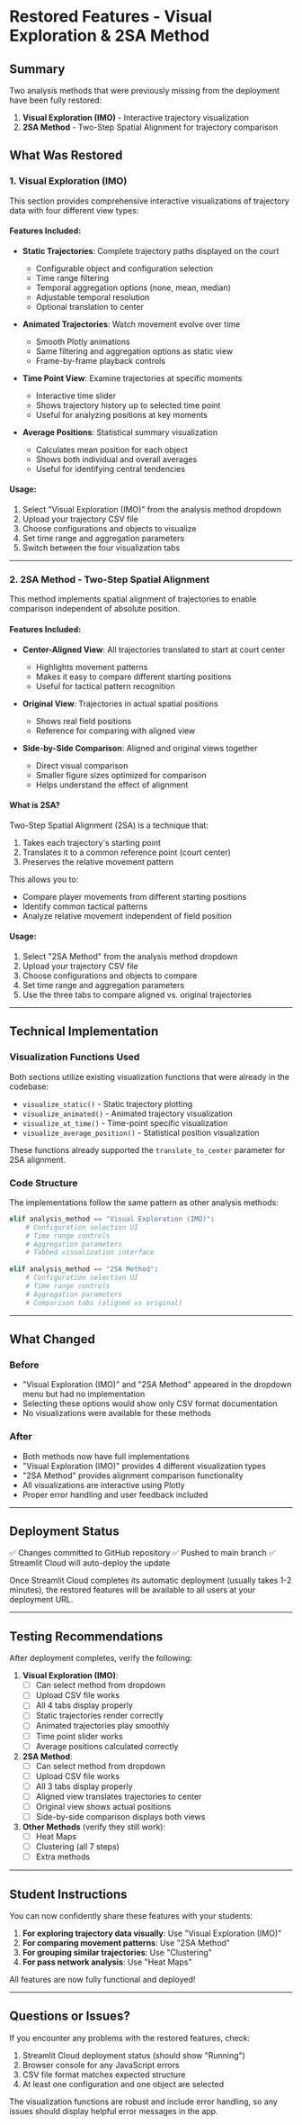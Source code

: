 # Restored Features - Visual Exploration & 2SA Method

## Summary

Two analysis methods that were previously missing from the deployment have been fully restored:

1. **Visual Exploration (IMO)** - Interactive trajectory visualization
2. **2SA Method** - Two-Step Spatial Alignment for trajectory comparison

## What Was Restored

### 1. Visual Exploration (IMO)

This section provides comprehensive interactive visualizations of trajectory data with four different view types:

#### Features Included:

- **Static Trajectories**: Complete trajectory paths displayed on the court
  - Configurable object and configuration selection
  - Time range filtering
  - Temporal aggregation options (none, mean, median)
  - Adjustable temporal resolution
  - Optional translation to center

- **Animated Trajectories**: Watch movement evolve over time
  - Smooth Plotly animations
  - Same filtering and aggregation options as static view
  - Frame-by-frame playback controls

- **Time Point View**: Examine trajectories at specific moments
  - Interactive time slider
  - Shows trajectory history up to selected time point
  - Useful for analyzing positions at key moments

- **Average Positions**: Statistical summary visualization
  - Calculates mean position for each object
  - Shows both individual and overall averages
  - Useful for identifying central tendencies

#### Usage:
1. Select "Visual Exploration (IMO)" from the analysis method dropdown
2. Upload your trajectory CSV file
3. Choose configurations and objects to visualize
4. Set time range and aggregation parameters
5. Switch between the four visualization tabs

---

### 2. 2SA Method - Two-Step Spatial Alignment

This method implements spatial alignment of trajectories to enable comparison independent of absolute position.

#### Features Included:

- **Center-Aligned View**: All trajectories translated to start at court center
  - Highlights movement patterns
  - Makes it easy to compare different starting positions
  - Useful for tactical pattern recognition

- **Original View**: Trajectories in actual spatial positions
  - Shows real field positions
  - Reference for comparing with aligned view

- **Side-by-Side Comparison**: Aligned and original views together
  - Direct visual comparison
  - Smaller figure sizes optimized for comparison
  - Helps understand the effect of alignment

#### What is 2SA?

Two-Step Spatial Alignment (2SA) is a technique that:
1. Takes each trajectory's starting point
2. Translates it to a common reference point (court center)
3. Preserves the relative movement pattern

This allows you to:
- Compare player movements from different starting positions
- Identify common tactical patterns
- Analyze relative movement independent of field position

#### Usage:
1. Select "2SA Method" from the analysis method dropdown
2. Upload your trajectory CSV file
3. Choose configurations and objects to compare
4. Set time range and aggregation parameters
5. Use the three tabs to compare aligned vs. original trajectories

---

## Technical Implementation

### Visualization Functions Used

Both sections utilize existing visualization functions that were already in the codebase:

- `visualize_static()` - Static trajectory plotting
- `visualize_animated()` - Animated trajectory visualization
- `visualize_at_time()` - Time-point specific visualization
- `visualize_average_position()` - Statistical position visualization

These functions already supported the `translate_to_center` parameter for 2SA alignment.

### Code Structure

The implementations follow the same pattern as other analysis methods:

```python
elif analysis_method == "Visual Exploration (IMO)":
    # Configuration selection UI
    # Time range controls
    # Aggregation parameters
    # Tabbed visualization interface
    
elif analysis_method == "2SA Method":
    # Configuration selection UI
    # Time range controls
    # Aggregation parameters
    # Comparison tabs (aligned vs original)
```

---

## What Changed

### Before
- "Visual Exploration (IMO)" and "2SA Method" appeared in the dropdown menu but had no implementation
- Selecting these options would show only CSV format documentation
- No visualizations were available for these methods

### After
- Both methods now have full implementations
- "Visual Exploration (IMO)" provides 4 different visualization types
- "2SA Method" provides alignment comparison functionality
- All visualizations are interactive using Plotly
- Proper error handling and user feedback included

---

## Deployment Status

✅ Changes committed to GitHub repository
✅ Pushed to main branch
✅ Streamlit Cloud will auto-deploy the update

Once Streamlit Cloud completes its automatic deployment (usually takes 1-2 minutes), the restored features will be available to all users at your deployment URL.

---

## Testing Recommendations

After deployment completes, verify the following:

1. **Visual Exploration (IMO)**:
   - [ ] Can select method from dropdown
   - [ ] Upload CSV file works
   - [ ] All 4 tabs display properly
   - [ ] Static trajectories render correctly
   - [ ] Animated trajectories play smoothly
   - [ ] Time point slider works
   - [ ] Average positions calculated correctly

2. **2SA Method**:
   - [ ] Can select method from dropdown
   - [ ] Upload CSV file works
   - [ ] All 3 tabs display properly
   - [ ] Aligned view translates trajectories to center
   - [ ] Original view shows actual positions
   - [ ] Side-by-side comparison displays both views

3. **Other Methods** (verify they still work):
   - [ ] Heat Maps
   - [ ] Clustering (all 7 steps)
   - [ ] Extra methods

---

## Student Instructions

You can now confidently share these features with your students:

1. **For exploring trajectory data visually**: Use "Visual Exploration (IMO)"
2. **For comparing movement patterns**: Use "2SA Method"
3. **For grouping similar trajectories**: Use "Clustering"
4. **For pass network analysis**: Use "Heat Maps"

All features are now fully functional and deployed!

---

## Questions or Issues?

If you encounter any problems with the restored features, check:

1. Streamlit Cloud deployment status (should show "Running")
2. Browser console for any JavaScript errors
3. CSV file format matches expected structure
4. At least one configuration and one object are selected

The visualization functions are robust and include error handling, so any issues should display helpful error messages in the app.
